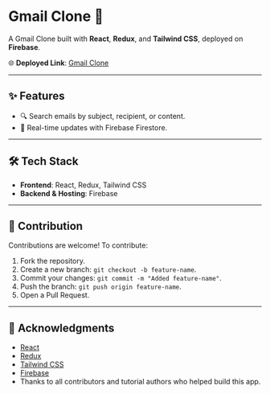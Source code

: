 # Gmail Clone 📧  

A Gmail Clone built with **React**, **Redux**, and **Tailwind CSS**, deployed on **Firebase**.  

🌐 **Deployed Link**: [Gmail Clone](https://clone-d3afd.web.app/)  

---

## ✨ Features  
- 🔍 Search emails by subject, recipient, or content.  
- 🔄 Real-time updates with Firebase Firestore.  

---

## 🛠️ Tech Stack  
- **Frontend**: React, Redux, Tailwind CSS  
- **Backend & Hosting**: Firebase  

---

## 🤝 Contribution
Contributions are welcome! To contribute:
1. Fork the repository.
2. Create a new branch: `git checkout -b feature-name`.
3. Commit your changes: `git commit -m "Added feature-name"`.
4. Push the branch: `git push origin feature-name`.
5. Open a Pull Request.

---

## 🙏 Acknowledgments
- [React](https://reactjs.org/)
- [Redux](https://redux.js.org/)
- [Tailwind CSS](https://tailwindcss.com/)
- [Firebase](https://firebase.google.com/)
- Thanks to all contributors and tutorial authors who helped build this app.
